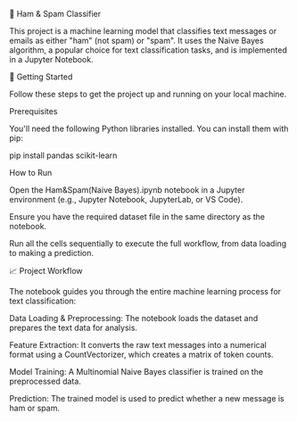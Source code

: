 📧 Ham & Spam Classifier

This project is a machine learning model that classifies text messages or emails as either "ham" (not spam) or "spam". It uses the Naive Bayes algorithm, a popular choice for text classification tasks, and is implemented in a Jupyter Notebook.

🚀 Getting Started


Follow these steps to get the project up and running on your local machine.

Prerequisites


You'll need the following Python libraries installed. You can install them with pip:

pip install pandas scikit-learn

How to Run

Open the Ham&Spam(Naive Bayes).ipynb notebook in a Jupyter environment (e.g., Jupyter Notebook, JupyterLab, or VS Code).

Ensure you have the required dataset file in the same directory as the notebook.

Run all the cells sequentially to execute the full workflow, from data loading to making a prediction.

📈 Project Workflow


The notebook guides you through the entire machine learning process for text classification:

Data Loading & Preprocessing: The notebook loads the dataset and prepares the text data for analysis.

Feature Extraction: It converts the raw text messages into a numerical format using a CountVectorizer, which creates a matrix of token counts.

Model Training: A Multinomial Naive Bayes classifier is trained on the preprocessed data.

Prediction: The trained model is used to predict whether a new message is ham or spam.
